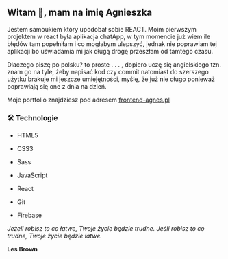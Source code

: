 ## Witam 👋, mam na imię Agnieszka

Jestem samoukiem który upodobał sobie REACT.  Moim pierwszym projektem w react była aplikacja chatApp, w tym momencie już wiem ile błędów tam popełniłam i co mogłabym ulepszyć, jednak nie poprawiam tej aplikacji bo uświadamia mi jak długą drogę przeszłam od tamtego czasu.

Dlaczego piszę po polsku? to proste . . . , dopiero uczę się angielskiego tzn. znam go na tyle, żeby napisać kod czy commit natomiast do szerszego użytku brakuje mi jeszcze umiejętności, myślę, że już nie długo ponieważ poprawiają się one z dnia na dzień.

Moje portfolio znajdziesz pod adresem [frontend-agnes.pl](https://frontend-agnes.pl)

### 🛠 Technologie

- HTML5

- CSS3

- Sass

- JavaScript

- React

- Git

- Firebase

*Jeżeli robisz to co łatwe, Twoje życie będzie trudne. Jeśli robisz to co trudne, Twoje życie będzie łatwe.*

**Les Brown**
